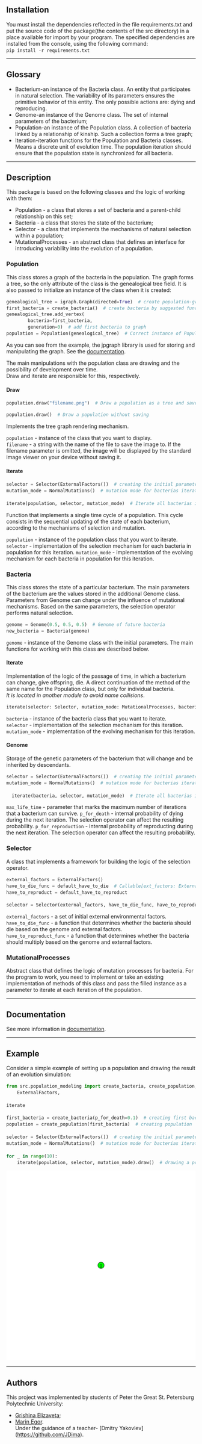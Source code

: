 ## Installation

You must install the dependencies reflected in the file requirements.txt and put the source code of the package(the contents of the src directory) in a place available for import by your program.
The specified dependencies are installed from the console, using the following command:  
`pip install -r requirements.txt`
***
## Glossary

* Bacterium-an instance of the Bacteria class. An entity that participates in natural selection. The variability of its parameters ensures the primitive behavior of this entity. The only possible actions are: dying and reproducing.
* Genome-an instance of the Genome class. The set of internal parameters of the bacterium;
* Population-an instance of the Population class. A collection of bacteria linked by a relationship of kinship. Such a collection forms a tree graph;
* Iteration-iteration functions for the Population and Bacteria classes. Means a discrete unit of evolution time. The population iteration should ensure that the population state is synchronized for all bacteria.
***

## Description
This package is based on the following classes and the logic of working with them:
* Population - a class that stores a set of bacteria and a parent-child relationship on this set;
* Bacteria - a class that stores the state of the bacterium;
* Selector - a class that implements the mechanisms of natural selection within a population;
* MutationalProcesses - an abstract class that defines an interface for introducing variability into the evolution of a population.

### Population
This class stores a graph of the bacteria in the population. The graph forms a tree, so the only attribute of the class is the genealogical tree field. It is also passed to initialize an instance of the class when it is created:  
```Python
genealogical_tree = igraph.Graph(directed=True)  # create population-graph
first_bacteria = create_bacteria()  # create bacteria by suggested function
genealogical_tree.add_vertex(
		bacteria=first_bacteria, 
		generation=0)  # add first bacteria to graph
population = Population(genealogical_tree)  # Correct instance of Population class 
```

As you can see from the example, the jpgraph library is used for storing and manipulating the graph.
See the [documentation](https://igraph.org/python/).

The main manipulations with the population class are drawing and the possibility of development over time.  
Draw and iterate are responsible for this, respectively.

#### Draw
```Python
population.draw("filename.png")  # Draw a population as a tree and save pitcure at file
```
```Python
population.draw()  # Draw a population without saving
```
Implements the tree graph rendering mechanism.  

`population` - instance of the class that you want to display.   
`filename` - a string with the name of the file to save the image to. If the filename parameter is omitted, the image will be displayed by the standard image viewer on your device without saving it.

#### Iterate
```Python
selector = Selector(ExternalFactors())  # creating the initial parameters of the population and selector
mutation_mode = NormalMutations()  # mutation mode for bacterias iterations

iterate(population, selector, mutation_mode)  # Iterate all bacterias in population
```
Function that implements a single time cycle of a population. This cycle consists in the sequential updating of the state of each bacterium, according to the mechanisms of selection and mutation.  

`population` - instance of the population class that you want to iterate.  
`selector` - implementation of the selection mechanism for each bacteria in population for this iteration.
`mutation_mode` - implementation of the evolving mechanism for each bacteria in population for this iteration.


### Bacteria
This class stores the state of a particular bacterium. The main parameters of the bacterium are the values stored in the additional Genome class. Parameters from Genome can change under the influence of mutational mechanisms. Based on the same parameters, the selection operator performs natural selection.  

```Python
genome = Genome(0.5, 0.5, 0.5)  # Genome of future bacteria
new_bacteria = Bacteria(genome)
```
`genome` - instance of the Genome class with the initial parameters.
The main functions for working with this class are described below.

#### Iterate
Implementation of the logic of the passage of time, in which a bacterium can change, give offspring, die. A direct continuation of the method of the same name for the Population class, but only for individual bacteria.   
_It is located in another module to avoid name collisions_.
```Python
iterate(selector: Selector, mutation_mode: MutationalProcesses, bacteria: Bacteria) -> list
```
`bacteria` - instance of the bacteria class that you want to iterate.  
`selector` - implementation of the selection mechanism for this iteration.
`mutation_mode` - implementation of the evolving mechanism for this iteration.


#### Genome
Storage of the genetic parameters of the bacterium that will change and be inherited by descendants.
```Python
selector = Selector(ExternalFactors())  # creating the initial parameters of the population and selector
mutation_mode = NormalMutations()  # mutation mode for bacterias iterations

  iterate(bacteria, selector, mutation_mode)  # Iterate all bacterias in population
```
`max_life_time` - parameter that marks the maximum number of iterations that a bacterium can survive.
`p_for_death` - internal probability of dying during the next iteration. The selection operator can affect the resulting probability.
`p_for_reproduction` - internal probability of reproducting during the next iteration. The selection operator can affect the resulting probability.

### Selector
A class that implements a framework for building the logic of the selection operator.
```Python
external_factors = ExternalFactors()
have_to_die_func = default_have_to_die  # Callable[ext_factors: ExternalFactors, genome: Genome]
have_to_reproduct = default_have_to_reproduct

selector = Selector(external_factors, have_to_die_func, have_to_reproduct)  # creating the initial parameters of the population and selector
```
`external_factors` - a set of initial external environmental factors.  
`have_to_die_func` - a function that determines whether the bacteria should die based on the genome and external factors.  
`have_to_reproduct_func` - a function that determines whether the bacteria should multiply based on the genome and external factors.  

### MutationalProcesses
Abstract class that defines the logic of mutation processes for bacteria. For the program to work, you need to implement or take an existing implementation of methods of this class and pass the filled instance as a parameter to iterate at each iteration of the population.

***
## Documentation
See more information in [documentation](https://github.com/MaEgV/population-modeling/tree/develop/docs).

***

## Example
Consider a simple example of setting up a population and drawing the result of an evolution simulation:

```Python
from src.population_modeling import create_bacteria, create_population, NormalMutator, AbstractSelector,
    ExternalFactors,

iterate

first_bacteria = create_bacteria(p_for_death=0.1)  # creating first bacteria to start a population
population = create_population(first_bacteria)  # creating population

selector = Selector(ExternalFactors())  # creating the initial parameters of the population and selector
mutation_mode = NormalMutations()  # mutation mode for bacterias iterations

for _ in range(10):
    iterate(population, selector, mutation_mode).draw()  # drawing a population without saving

```
![alt text](https://github.com/MaEgV/population-modeling/blob/develop/examples/population_image_example_res.gif)

***
## Authors
This project was implemented by students of Peter the Great St. Petersburg Polytechnic University:
* [Grishina Elizaveta](https://github.com/besperspektivnyak);
* [Marin Egor](https://github.com/MaEgV).  
Under the guidance of a teacher- [Dmitry Yakovlev] (https://github.com/JDima).
